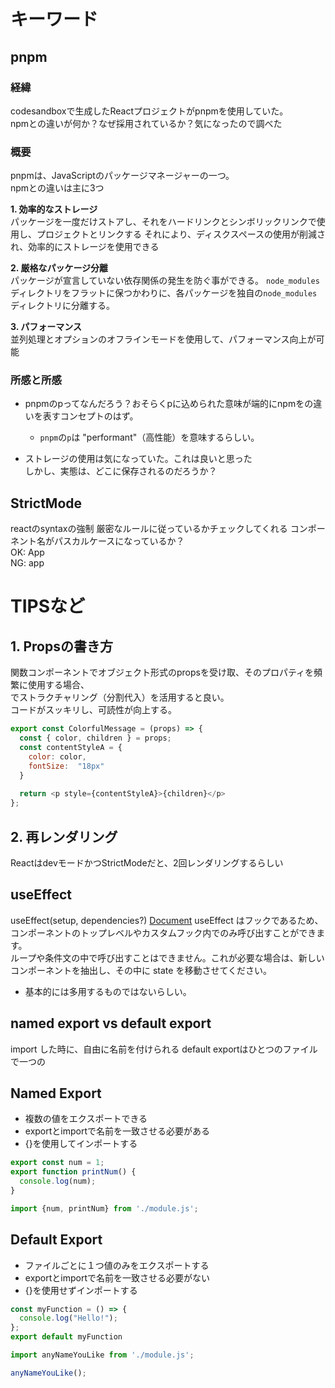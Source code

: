 # キーワード
## pnpm
### 経緯
codesandboxで生成したReactプロジェクトがpnpmを使用していた。  
npmとの違いが何か？なぜ採用されているか？気になったので調べた

### 概要
pnpmは、JavaScriptのパッケージマネージャーの一つ。  
npmとの違いは主に3つ

**1. 効率的なストレージ**  
パッケージを一度だけストアし、それをハードリンクとシンボリックリンクで使用し、プロジェクトとリンクする
それにより、ディスクスペースの使用が削減され、効率的にストレージを使用できる  

**2. 厳格なパッケージ分離**  
パッケージが宣言していない依存関係の発生を防ぐ事ができる。
`node_modules`ディレクトリをフラットに保つかわりに、各パッケージを独自の`node_modules`ディレクトリに分離する。  


**3. パフォーマンス**  
並列処理とオプションのオフラインモードを使用して、パフォーマンス向上が可能


### 所感と所感
- pnpmのpってなんだろう？おそらくpに込められた意味が端的にnpmをの違いを表すコンセプトのはず。
  - `pnpm`の`p`は "performant"（高性能）を意味するらしい。
  
- ストレージの使用は気になっていた。これは良いと思った  
しかし、実態は、どこに保存されるのだろうか？


## StrictMode
reactのsyntaxの強制
厳密なルールに従っているかチェックしてくれる
コンポーネント名がパスカルケースになっているか？  
OK: App   
NG: app  


# TIPSなど

## 1. Propsの書き方
関数コンポーネントでオブジェクト形式のpropsを受け取、そのプロパティを頻繁に使用する場合、  
でストラクチャリング（分割代入）を活用すると良い。  
コードがスッキリし、可読性が向上する。

```javascript
export const ColorfulMessage = (props) => {
  const { color, children } = props;
  const contentStyleA = {
    color: color,
    fontSize:  "18px"
  }
  
  return <p style={contentStyleA}>{children}</p>
};
```

## 2. 再レンダリング
ReactはdevモードかつStrictModeだと、2回レンダリングするらしい

## useEffect
useEffect(setup, dependencies?) 
[Document](https://ja.react.dev/reference/react/useEffect)
useEffect はフックであるため、コンポーネントのトップレベルやカスタムフック内でのみ呼び出すことができます。  
ループや条件文の中で呼び出すことはできません。これが必要な場合は、新しいコンポーネントを抽出し、その中に state を移動させてください。

- 基本的には多用するものではないらしい。


## named export vs default export
import した時に、自由に名前を付けられる
default exportはひとつのファイルで一つの

## Named Export 
- 複数の値をエクスポートできる
- exportとimportで名前を一致させる必要がある
- {}を使用してインポートする

```JavaScript
export const num = 1;
export function printNum() {
  console.log(num);
}
```

```JavaScript
import {num, printNum} from './module.js';
```

## Default Export 
- ファイルごとに１つ値のみをエクスポートする
- exportとimportで名前を一致させる必要がない
- {}を使用せずインポートする


```JavaScript
const myFunction = () => {
  console.log("Hello!");
};
export default myFunction
```

```JavaScript
import anyNameYouLike from './module.js';

anyNameYouLike();
```


